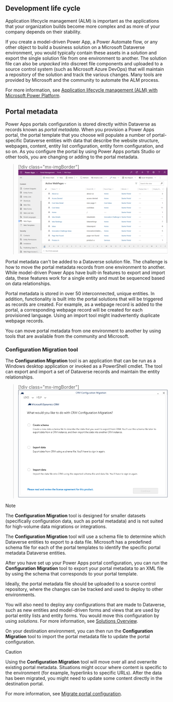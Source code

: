## Development life cycle

Application lifecycle management (ALM) is important as the applications that your organization builds become more complex and as more of your company depends on their stability.

If you create a model-driven Power App, a Power Automate flow, or any other object to build a business solution on a Microsoft Dataverse environment, you would typically contain these assets in a *solution* and export the single solution file from one environment to another. The solution file can also be *unpacked* into discreet file components and uploaded to a source control system (such as Microsoft Azure DevOps) that will maintain a repository of the solution and track the various changes. Many tools are provided by Microsoft and the community to automate the ALM process. 

For more information, see [Application lifecycle management (ALM) with Microsoft Power Platform](https://docs.microsoft.com/power-platform/alm/?azure-portal=true).

## Portal metadata

Power Apps portals configuration is stored directly within Dataverse as records known as *portal metadata*. When you provision a Power Apps portal, the portal template that you choose will populate a number of portal-specific Dataverse entities with data that describe the website structure, webpages, content, entity list configuration, entity form configuration, and so on. As you configure the portal by using Power Apps portals Studio or other tools, you are changing or adding to the portal metadata.

> [!div class="mx-imgBorder"]
> [![Portal Metadata](../media/portal-meta-data.png)](../media/portal-meta-data.png#lightbox)

Portal metadata can't be added to a Dataverse solution file. The challenge is how to move the portal metadata records from one environment to another. While model-driven Power Apps have built-in features to export and import data, these features work for a single entity and must be sequenced based on data relationships.  

Portal metadata is stored in over 50 interconnected, unique entities. In addition, functionality is built into the portal solutions that will be triggered as records are created. For example, as a webpage record is added to the portal, a corresponding webpage record will be created for each provisioned language. Using an import tool might inadvertently duplicate webpage records.

You can move portal metadata from one environment to another by using tools that are available from the community and Microsoft.

### Configuration Migration tool

The **Configuration Migration** tool is an application that can be run as a Windows desktop application or invoked as a PowerShell cmdlet. The tool can export and import a set of Dataverse records and maintain the entity relationships.  

> [!div class="mx-imgBorder"]
> [![Configuration Migration Tool](../media/configuration-migration-tool.png)](../media/configuration-migration-tool.png#lightbox)

> [!NOTE]
> The **Configuration Migration** tool is designed for smaller datasets (specifically configuration data, such as portal metadata) and is not suited for high-volume data migrations or integrations.

The **Configuration Migration** tool will use a schema file to determine which Dataverse entities to export to a data file. Microsoft has a predefined schema file for each of the portal templates to identify the specific portal metadata Dataverse entities.

After you have set up your Power Apps portal configuration, you can run the **Configuration Migration** tool to export your portal metadata to an XML file by using the schema that corresponds to your portal template.

Ideally, the portal metadata file should be uploaded to a source control repository, where the changes can be tracked and used to deploy to other environments.

You will also need to deploy any configurations that are made to Dataverse, such as new entities and model-driven forms and views that are used by portal entity lists and entity forms. You would move this configuration by using *solutions*. For more information, see [Solutions Overview](https://docs.microsoft.com/powerapps/maker/common-data-service/solutions-overview/?azure-portal=true).

On your destination environment, you can then run the **Configuration Migration** tool to import the portal metadata file to update the portal configuration.

> [!CAUTION]
> Using the **Configuration Migration** tool will move over all and overwrite existing portal metadata. Situations might occur where content is specific to the environment (for example, hyperlinks to specific URLs). After the data has been migrated, you might need to update some content directly in the destination portal.

For more information, see [Migrate portal configuration](https://docs.microsoft.com/powerapps/maker/portals/admin/migrate-portal-configuration/?azure-portal=true).
